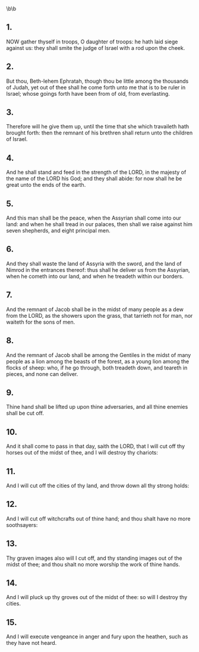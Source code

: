 \b\b
## 1.
NOW gather thyself in troops, O daughter of troops: he hath laid siege against us: they shall smite the judge of Israel with a rod upon the cheek.
## 2.
But thou, Beth-lehem Ephratah, though thou be little among the thousands of Judah, yet out of thee shall he come forth unto me that is to be ruler in Israel; whose goings forth have been from of old, from everlasting.
## 3.
Therefore will he give them up, until the time that she which travaileth hath brought forth: then the remnant of his brethren shall return unto the children of Israel.
## 4.
And he shall stand and feed in the strength of the LORD, in the majesty of the name of the LORD his God; and they shall abide: for now shall he be great unto the ends of the earth.
## 5.
And this man shall be the peace, when the Assyrian shall come into our land: and when he shall tread in our palaces, then shall we raise against him seven shepherds, and eight principal men.
## 6.
And they shall waste the land of Assyria with the sword, and the land of Nimrod in the entrances thereof: thus shall he deliver us from the Assyrian, when he cometh into our land, and when he treadeth within our borders.
## 7.
And the remnant of Jacob shall be in the midst of many people as a dew from the LORD, as the showers upon the grass, that tarrieth not for man, nor waiteth for the sons of men.
## 8.
And the remnant of Jacob shall be among the Gentiles in the midst of many people as a lion among the beasts of the forest, as a young lion among the flocks of sheep: who, if he go through, both treadeth down, and teareth in pieces, and none can deliver.
## 9.
Thine hand shall be lifted up upon thine adversaries, and all thine enemies shall be cut off.
## 10.
And it shall come to pass in that day, saith the LORD, that I will cut off thy horses out of the midst of thee, and I will destroy thy chariots:
## 11.
And I will cut off the cities of thy land, and throw down all thy strong holds:
## 12.
And I will cut off witchcrafts out of thine hand; and thou shalt have no more soothsayers:
## 13.
Thy graven images also will I cut off, and thy standing images out of the midst of thee; and thou shalt no more worship the work of thine hands.
## 14.
And I will pluck up thy groves out of the midst of thee: so will I destroy thy cities.
## 15.
And I will execute vengeance in anger and fury upon the heathen, such as they have not heard.
